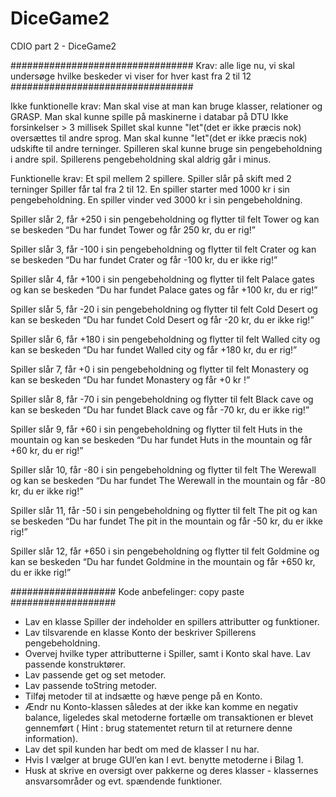 # DiceGame2
CDIO part 2 - DiceGame2 

#################################
Krav: alle lige nu, 
vi skal undersøge hvilke beskeder
vi viser for hver kast fra 2 til 12  
#################################

Ikke funktionelle krav:
Man skal vise at man kan bruge klasser, 
relationer og GRASP.
Man skal kunne spille på maskinerne i databar på DTU
Ikke forsinkelser > 3 millisek
Spillet skal kunne "let"(det er ikke præcis nok) oversættes til andre sprog.
Man skal kunne "let"(det er ikke præcis nok) udskifte til andre terninger.
Spilleren skal kunne bruge sin pengebeholdning i andre spil.
Spillerens pengebeholdning skal aldrig går i minus.

Funktionelle krav:
Et spil mellem 2 spillere.
Spiller slår på skift med 2 terninger
Spiller får tal fra 2 til 12.
En spiller starter med 1000 kr i sin pengebeholdning.
En spiller vinder ved 3000 kr i sin pengebeholdning.

Spiller slår 2, får +250 i sin pengebeholdning og 
flytter til felt Tower og kan se beskeden 
“Du har fundet Tower og får 250 kr, du er rig!”

Spiller slår 3, får -100 i sin pengebeholdning og 
flytter til felt Crater og kan se beskeden 
“Du har fundet Crater og får -100 kr, du er ikke rig!”

Spiller slår 4, får +100 i sin pengebeholdning og 
flytter til felt Palace gates og kan se beskeden 
“Du har fundet Palace gates og får +100 kr, du er rig!”

Spiller slår 5, får -20 i sin pengebeholdning og 
flytter til felt Cold Desert og kan se beskeden 
“Du har fundet Cold Desert og får -20 kr, du er ikke rig!”

Spiller slår 6, får +180 i sin pengebeholdning og 
flytter til felt Walled city og kan se beskeden 
“Du har fundet Walled city og får +180 kr, du er rig!”

Spiller slår 7, får +0 i sin pengebeholdning og 
flytter til felt Monastery og kan se beskeden 
“Du har fundet Monastery og får +0 kr !”

Spiller slår 8, får -70 i sin pengebeholdning og 
flytter til felt Black cave og kan se beskeden 
“Du har fundet Black cave og får -70 kr, du er ikke rig!”

Spiller slår 9, får +60 i sin pengebeholdning og 
flytter til felt Huts in the mountain og kan se beskeden 
“Du har fundet Huts in the mountain og får +60 kr, du er rig!”

Spiller slår 10, får -80 i sin pengebeholdning og 
flytter til felt The Werewall og kan se beskeden 
“Du har fundet The Werewall in the mountain og får -80 kr, du er ikke rig!”

Spiller slår 11, får -50 i sin pengebeholdning og 
flytter til felt The pit og kan se beskeden 
“Du har fundet The pit in the mountain og får -50 kr, du er ikke rig!”

Spiller slår 12, får +650 i sin pengebeholdning og 
flytter til felt Goldmine og kan se beskeden 
“Du har fundet Goldmine in the mountain og får +650 kr, du er ikke rig!”

###################
Kode anbefelinger: copy paste
###################
- Lav en klasse Spiller der indeholder en spillers attributter og funktioner.
- Lav tilsvarende en klasse Konto der beskriver Spillerens pengebeholdning.
- Overvej hvilke typer attributterne i Spiller, samt i Konto skal have. Lav passende konstruktører.
- Lav passende get og set metoder.
- Lav passende toString metoder.
- Tilføj metoder til at indsætte og hæve penge på en Konto.
- Ændr nu Konto-klassen således at der ikke kan komme en negativ balance, ligeledes skal
metoderne fortælle om transaktionen er blevet gennemført ( Hint : brug statementet return
til at returnere denne information).
- Lav det spil kunden har bedt om med de klasser I nu har.
- Hvis I vælger at bruge GUI’en kan I evt. benytte metoderne i Bilag 1.
- Husk at skrive en oversigt over pakkerne og deres klasser - klassernes ansvarsområder og
evt. spændende funktioner.

